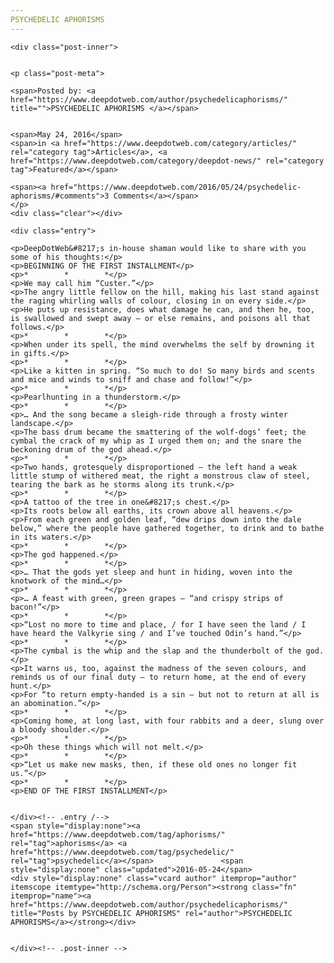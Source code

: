 ```yaml
---
PSYCHEDELIC APHORISMS
---
```

<article class="post-listing post-14131 post type-post status-publish format-standard has-post-thumbnail hentry category-articles category-deepdot-news tag-aphorisms tag-psychedelic">
    
    <div class="post-inner">
    
    
    <p class="post-meta">
    
    <span>Posted by: <a href="https://www.deepdotweb.com/author/psychedelicaphorisms/" title="">PSYCHEDELIC APHORISMS </a></span>
    
    
    <span>May 24, 2016</span>
    <span>in <a href="https://www.deepdotweb.com/category/articles/" rel="category tag">Articles</a>, <a href="https://www.deepdotweb.com/category/deepdot-news/" rel="category tag">Featured</a></span>
    
    <span><a href="https://www.deepdotweb.com/2016/05/24/psychedelic-aphorisms/#comments">3 Comments</a></span>
    </p>
    <div class="clear"></div>
    
    <div class="entry">
    
    <p>DeepDotWeb&#8217;s in-house shaman would like to share with you some of his thoughts:</p>
    <p>BEGINNING OF THE FIRST INSTALLMENT</p>
    <p>*        *        *</p>
    <p>We may call him “Custer.”</p>
    <p>The angry little fellow on the hill, making his last stand against the raging whirling walls of colour, closing in on every side.</p>
    <p>He puts up resistance, does what damage he can, and then he, too, is swallowed and swept away – or else remains, and poisons all that follows.</p>
    <p>*        *        *</p>
    <p>When under its spell, the mind overwhelms the self by drowning it in gifts.</p>
    <p>*        *        *</p>
    <p>Like a kitten in spring. “So much to do! So many birds and scents and mice and winds to sniff and chase and follow!”</p>
    <p>*        *        *</p>
    <p>Pearlhunting in a thunderstorm.</p>
    <p>*        *        *</p>
    <p>… And the song became a sleigh-ride through a frosty winter landscape.</p>
    <p>The bass drum became the smattering of the wolf-dogs’ feet; the cymbal the crack of my whip as I urged them on; and the snare the beckoning drum of the god ahead.</p>
    <p>*        *        *</p>
    <p>Two hands, grotesquely disproportioned – the left hand a weak little stump of withered meat, the right a monstrous claw of steel, tearing the bark as he storms along its trunk.</p>
    <p>*        *        *</p>
    <p>A tattoo of the tree in one&#8217;s chest.</p>
    <p>Its roots below all earths, its crown above all heavens.</p>
    <p>From each green and golden leaf, “dew drips down into the dale below,” where the people have gathered together, to drink and to bathe in its waters.</p>
    <p>*        *        *</p>
    <p>The god happened.</p>
    <p>*        *        *</p>
    <p>… That the gods yet sleep and hunt in hiding, woven into the knotwork of the mind…</p>
    <p>*        *        *</p>
    <p>… A feast with green, green grapes – “and crispy strips of bacon!”</p>
    <p>*        *        *</p>
    <p>“Lost no more to time and place, / for I have seen the land / I have heard the Valkyrie sing / and I’ve touched Odin’s hand.”</p>
    <p>*        *        *</p>
    <p>The cymbal is the whip and the slap and the thunderbolt of the god.</p>
    <p>It warns us, too, against the madness of the seven colours, and reminds us of our final duty – to return home, at the end of every hunt.</p>
    <p>For “to return empty-handed is a sin – but not to return at all is an abomination.”</p>
    <p>*        *        *</p>
    <p>Coming home, at long last, with four rabbits and a deer, slung over a bloody shoulder.</p>
    <p>*        *        *</p>
    <p>Oh these things which will not melt.</p>
    <p>*        *        *</p>
    <p>“Let us make new masks, then, if these old ones no longer fit us.”</p>
    <p>*        *        *</p>
    <p>END OF THE FIRST INSTALLMENT</p>
    
    
    </div><!-- .entry /-->
    <span style="display:none"><a href="https://www.deepdotweb.com/tag/aphorisms/" rel="tag">aphorisms</a> <a href="https://www.deepdotweb.com/tag/psychedelic/" rel="tag">psychedelic</a></span>				<span style="display:none" class="updated">2016-05-24</span>
    <div style="display:none" class="vcard author" itemprop="author" itemscope itemtype="http://schema.org/Person"><strong class="fn" itemprop="name"><a href="https://www.deepdotweb.com/author/psychedelicaphorisms/" title="Posts by PSYCHEDELIC APHORISMS" rel="author">PSYCHEDELIC APHORISMS</a></strong></div>
    
    
    </div><!-- .post-inner -->
</article><!-- .post-listing -->

